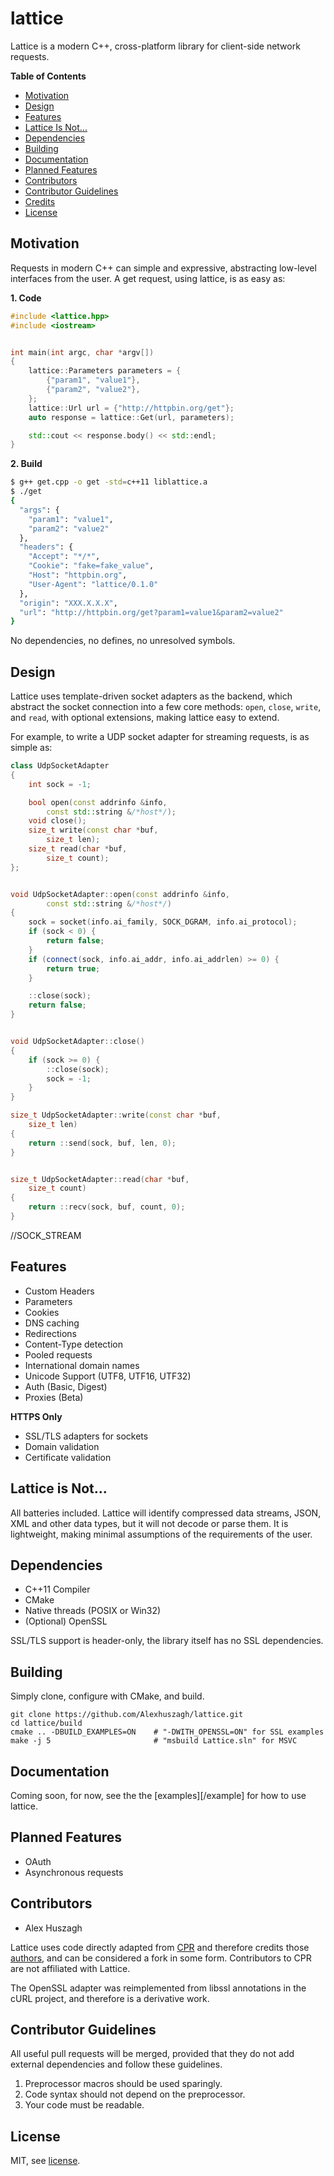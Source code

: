 lattice
=======

Lattice is a modern C++, cross-platform library for client-side network requests.

**Table of Contents**

- [Motivation](#motivation)
- [Design](#design)
- [Features](#features)
- [Lattice Is Not...](#lattice-is-not...)
- [Dependencies](#dependencies)
- [Building](#building)
- [Documentation](#documentation)
- [Planned Features](#planned-features)
- [Contributors](#contributors)
- [Contributor Guidelines](#contributors-guidelines)
- [Credits](#credits)
- [License](#license)

## Motivation

Requests in modern C++ can simple and expressive, abstracting low-level interfaces from the user. A get request, using lattice, is as easy as:

**1. Code**
```cpp
#include <lattice.hpp>
#include <iostream>


int main(int argc, char *argv[])
{
    lattice::Parameters parameters = {
        {"param1", "value1"},
        {"param2", "value2"},
    };
    lattice::Url url = {"http://httpbin.org/get"};
    auto response = lattice::Get(url, parameters);

    std::cout << response.body() << std::endl;
}
```

**2. Build**

```bash
$ g++ get.cpp -o get -std=c++11 liblattice.a
$ ./get
{
  "args": {
    "param1": "value1", 
    "param2": "value2"
  }, 
  "headers": {
    "Accept": "*/*", 
    "Cookie": "fake=fake_value", 
    "Host": "httpbin.org", 
    "User-Agent": "lattice/0.1.0"
  }, 
  "origin": "XXX.X.X.X", 
  "url": "http://httpbin.org/get?param1=value1&param2=value2"
}
```

No dependencies, no defines, no unresolved symbols. 

## Design

Lattice uses template-driven socket adapters as the backend, which abstract the socket connection into a few core methods: `open`, `close`, `write`, and `read`, with optional extensions, making lattice easy to extend.

For example, to write a UDP socket adapter for streaming requests, is as simple as:

```cpp
class UdpSocketAdapter
{
    int sock = -1;

    bool open(const addrinfo &info,
        const std::string &/*host*/);
    void close();
    size_t write(const char *buf,
        size_t len);
    size_t read(char *buf,
        size_t count);
};


void UdpSocketAdapter::open(const addrinfo &info,
        const std::string &/*host*/)
{
    sock = socket(info.ai_family, SOCK_DGRAM, info.ai_protocol);
    if (sock < 0) {
        return false;
    }
    if (connect(sock, info.ai_addr, info.ai_addrlen) >= 0) {
        return true;
    }

    ::close(sock);
    return false;
}


void UdpSocketAdapter::close()
{
    if (sock >= 0) {
        ::close(sock);
        sock = -1;
    }
}

size_t UdpSocketAdapter::write(const char *buf,
    size_t len)
{
    return ::send(sock, buf, len, 0);
}


size_t UdpSocketAdapter::read(char *buf,
    size_t count)
{
    return ::recv(sock, buf, count, 0);
}
```

//SOCK_STREAM

## Features

- Custom Headers
- Parameters
- Cookies
- DNS caching
- Redirections
- Content-Type detection
- Pooled requests
- International domain names
- Unicode Support (UTF8, UTF16, UTF32)
- Auth (Basic, Digest)
- Proxies (Beta)

**HTTPS Only**

- SSL/TLS adapters for sockets
- Domain validation
- Certificate validation

## Lattice is Not...

All batteries included. Lattice will identify compressed data streams, JSON, XML and other data types, but it will not decode or parse them. It is lightweight, making minimal assumptions of the requirements of the user.

## Dependencies

- C++11 Compiler
- CMake
- Native threads (POSIX or Win32)
- (Optional) OpenSSL

SSL/TLS support is header-only, the library itself has no SSL dependencies.

## Building

Simply clone, configure with CMake, and build.

```
git clone https://github.com/Alexhuszagh/lattice.git
cd lattice/build
cmake .. -DBUILD_EXAMPLES=ON    # "-DWITH_OPENSSL=ON" for SSL examples
make -j 5                       # "msbuild Lattice.sln" for MSVC
```

## Documentation

Coming soon, for now, see the the [examples][/example] for how to use lattice.

## Planned Features

- OAuth
- Asynchronous requests

## Contributors

- Alex Huszagh

Lattice uses code directly adapted from [CPR](https://github.com/whoshuu/cpr) and therefore credits those [authors](AUTHORS), and can be considered a fork in some form. Contributors to CPR are not affiliated with Lattice. 

The OpenSSL adapter was reimplemented from libssl annotations in the cURL project, and therefore is  a derivative work.

## Contributor Guidelines

All useful pull requests will be merged, provided that they do not add external dependencies and follow these guidelines.

1. Preprocessor macros should be used sparingly.
2. Code syntax should not depend on the preprocessor.
3. Your code must be readable.

## License

MIT, see [license](LICENSE.md).
